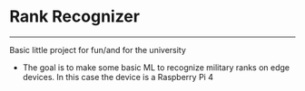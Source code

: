 # Rank Recognizer
---
Basic little project for fun/and for the university

* The goal is to make some basic ML to recognize military ranks on edge devices. In this case the device is a Raspberry Pi 4

